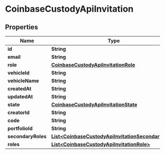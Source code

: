 
# CoinbaseCustodyApiInvitation

## Properties
Name | Type | Description | Notes
------------ | ------------- | ------------- | -------------
**id** | **String** |  | 
**email** | **String** |  | 
**role** | [**CoinbaseCustodyApiInvitationRole**](CoinbaseCustodyApiInvitationRole.md) |  | 
**vehicleId** | **String** |  | 
**vehicleName** | **String** |  | 
**createdAt** | **String** |  | 
**updatedAt** | **String** |  | 
**state** | [**CoinbaseCustodyApiInvitationState**](CoinbaseCustodyApiInvitationState.md) |  | 
**creatorId** | **String** |  | 
**code** | **String** |  | 
**portfolioId** | **String** |  | 
**secondaryRoles** | [**List&lt;CoinbaseCustodyApiInvitationSecondaryRole&gt;**](CoinbaseCustodyApiInvitationSecondaryRole.md) |  |  [optional]
**roles** | [**List&lt;CoinbaseCustodyApiInvitationRole&gt;**](CoinbaseCustodyApiInvitationRole.md) |  |  [optional]



